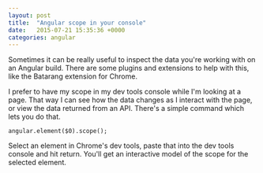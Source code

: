 ```yaml
---
layout: post
title:  "Angular scope in your console"
date:   2015-07-21 15:35:36 +0000
categories: angular
---
```

Sometimes it can be really useful to inspect the data you're working with on an Angular build. There are some plugins and extensions to help with this, like the Batarang extension for Chrome.

I prefer to have my scope in my dev tools console while I'm looking at a page. That way I can see how the data changes as I interact with the page, or view the data returned from an API. There's a simple command which lets you do that.

    angular.element($0).scope();

Select an element in Chrome's dev tools, paste that into the dev tools console and hit return. You'll get an interactive model of the scope for the selected element.
